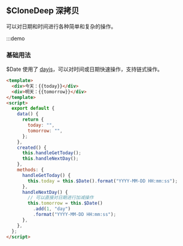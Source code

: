 ## \$CloneDeep 深拷贝

可以对日期和时间进行各种简单和复杂的操作。

:::demo

### 基础用法

\$Date 使用了 [dayjs](https://dayjs.gitee.io/zh-CN/)，可以对时间或日期快速操作，支持链式操作。

```html
<template>
  <div>今天：{{today}}</div>
  <div>明天：{{tomorrow}}</div>
</template>
<script>
  export default {
    data() {
      return {
        today: "",
        tomorrow: "",
      };
    },
    created() {
      this.handleGetToday();
      this.handleNextDay();
    },
    methods: {
      handleGetToday() {
        this.today = this.$Date().format("YYYY-MM-DD HH:mm:ss");
      },
      handleNextDay() {
        // 可以直接对日期进行加减操作
        this.tomorrow = this.$Date()
          .add(1, "day")
          .format("YYYY-MM-DD HH:mm:ss");
      },
    },
  };
</script>
```
